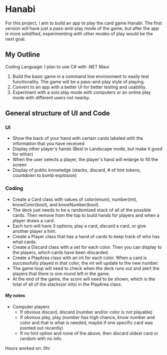 # Hanabi
For this project, I aim to build an app to play the card game Hanabi. The first version will have just a pass-and-play mode of the game, but after the app is more solidified, experimenting with other modes of play would be the next goal. 

## My Outline
Coding Language: I plan to use C# with .NET Maui
1. Build the basic game in a command line environment to easily test functionality. The game will be a pass-and-play style of playing.
2. Convert to an app with a better UI for better testing and usability.
3. Experiment with a solo play mode with computers or an online play mode with different users not nearby. 


## General structure of UI and Code
### UI
- Show the back of your hand with certain cards labeled with the information that you have received
- Display other player's hands (Best in Landscape mode, but make it good for either)
- When the user selects a player, the player's hand will enlarge to fill the screen
- Display of public knowledge (stacks, discard, # of hint tokens, countdown to bomb explosion) 
### Coding
- Create a Card class with values of color(enum), number(int), knowColor(bool), and knowNumber(bool).
- The deck just needs to be a randomized stack of all of the possible cards. Then remove from the top to build hands for players and when a player draws a card.
- Each turn will have 3 options; play a card, discard a card, or give another player a hint.
- Create a Player class that has a hand of cards to keep track of who has what cards.
- Create a Discard class with a set for each color. Then you can display to the players, which cards have been discarded.
- Create a PlayArea class with an int for each color. When a card is successfully played in that color, the int will update to the new number. 
- The game loop will need to check when the deck runs out and alert the players that there is one round left in the game.
- At the end of the game, the score will need to be shown, which is the total of all of the stacks(or ints) in the PlayArea class.


#### My notes
- Computer players
  - If obvious discard, discard (number and/or color is not playable)
  - If obvious play, play (number has high chance, know number and color and that is what is needed, maybe if one specific card was pointed out recently)
  - If no hint option and none of the above, then discard oldest card or random with no info.

Hours worked on: 0hr
